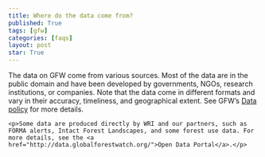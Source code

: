 ```yaml
---
title: Where do the data come from?
published: True
tags: [gfw]
categories: [faqs]
layout: post
star: True
---
```

<div class="content">
	<p>The data on GFW come from various sources. Most of the data are in the public domain and have been developed by governments, NGOs, research institutions, or companies. Note that the data come in different formats and vary in their accuracy, timeliness, and geographical extent. See GFW’s <a href="http://gfw-nav.herokuapp.com/about/data_policy">Data policy</a> for more details.</p>

	<p>Some data are produced directly by WRI and our partners, such as FORMA alerts, Intact Forest Landscapes, and some forest use data. For more details, see the <a href="http://data.globalforestwatch.org/">Open Data Portal</a>.</p>
</div>